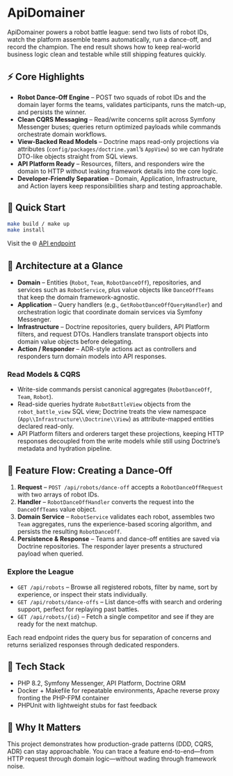# ApiDomainer

ApiDomainer powers a robot battle league: send two lists of robot IDs, watch the platform assemble teams automatically, run a dance-off, and record the champion. The end result shows how to keep real-world business logic clean and testable while still shipping features quickly.

## ⚡ Core Highlights
- **Robot Dance-Off Engine** – POST two squads of robot IDs and the domain layer forms the teams, validates participants, runs the match-up, and persists the winner.
- **Clean CQRS Messaging** – Read/write concerns split across Symfony Messenger buses; queries return optimized payloads while commands orchestrate domain workflows.
- **View-Backed Read Models** – Doctrine maps read-only projections via attributes (`config/packages/doctrine.yaml`’s `AppView`) so we can hydrate DTO-like objects straight from SQL views.
- **API Platform Ready** – Resources, filters, and responders wire the domain to HTTP without leaking framework details into the core logic.
- **Developer-Friendly Separation** – Domain, Application, Infrastructure, and Action layers keep responsibilities sharp and testing approachable.

## 🚀 Quick Start
```bash
make build / make up
make install
```
Visit the 🌐 [API endpoint](http://localhost:8085/api)

## 🧭 Architecture at a Glance
- **Domain** – Entities (`Robot`, `Team`, `RobotDanceOff`), repositories, and services such as `RobotService`, plus value objects like `DanceOffTeams` that keep the domain framework-agnostic.
- **Application** – Query handlers (e.g., `GetRobotDanceOffQueryHandler`) and orchestration logic that coordinate domain services via Symfony Messenger.
- **Infrastructure** – Doctrine repositories, query builders, API Platform filters, and request DTOs. Handlers translate transport objects into domain value objects before delegating.
- **Action / Responder** – ADR-style actions act as controllers and responders turn domain models into API responses.

### Read Models & CQRS
- Write-side commands persist canonical aggregates (`RobotDanceOff`, `Team`, `Robot`).
- Read-side queries hydrate `RobotBattleView` objects from the `robot_battle_view` SQL view; Doctrine treats the view namespace (`App\\Infrastructure\\Doctrine\\View`) as attribute-mapped entities declared read-only.
- API Platform filters and orderers target these projections, keeping HTTP responses decoupled from the write models while still using Doctrine’s metadata and hydration pipeline.

## 🔬 Feature Flow: Creating a Dance-Off
1. **Request** – `POST /api/robots/dance-off` accepts a `RobotDanceOffRequest` with two arrays of robot IDs.
2. **Handler** – `RobotDanceOffHandler` converts the request into the `DanceOffTeams` value object.
3. **Domain Service** – `RobotService` validates each robot, assembles two `Team` aggregates, runs the experience-based scoring algorithm, and persists the resulting `RobotDanceOff`.
4. **Persistence & Response** – Teams and dance-off entities are saved via Doctrine repositories. The responder layer presents a structured payload when queried.

### Explore the League
- `GET /api/robots` – Browse all registered robots, filter by name, sort by experience, or inspect their stats individually.
- `GET /api/robots/dance-offs` – List dance-offs with search and ordering support, perfect for replaying past battles.
- `GET /api/robots/{id}` – Fetch a single competitor and see if they are ready for the next matchup.

Each read endpoint rides the query bus for separation of concerns and returns serialized responses through dedicated responders.

## 🧱 Tech Stack
- PHP 8.2, Symfony Messenger, API Platform, Doctrine ORM
- Docker + Makefile for repeatable environments, Apache reverse proxy fronting the PHP-FPM container
- PHPUnit with lightweight stubs for fast feedback

## 🤝 Why It Matters
This project demonstrates how production-grade patterns (DDD, CQRS, ADR) can stay approachable. You can trace a feature end-to-end—from HTTP request through domain logic—without wading through framework noise.
